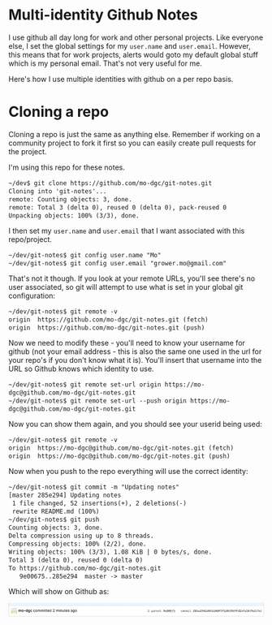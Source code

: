 # Multi-identity Github Notes

I use github all day long for work and other personal projects.  Like everyone else, I set the global settings for my ```user.name``` and ```user.email```.  However, this means that for work projects, alerts would goto my default global stuff which is my personal email.  That's not very useful for me.  

Here's how I use multiple identities with github on a per repo basis.

# Cloning a repo

Cloning a repo is just the same as anything else.  Remember if working on a community project to fork it first so you can easily create pull requests for the project.

I'm using this repo for these notes.

```
~/dev$ git clone https://github.com/mo-dgc/git-notes.git
Cloning into 'git-notes'...
remote: Counting objects: 3, done.
remote: Total 3 (delta 0), reused 0 (delta 0), pack-reused 0
Unpacking objects: 100% (3/3), done.
```

I then set my ```user.name``` and ```user.email``` that I want associated with this repo/project.

```
~/dev/git-notes$ git config user.name "Mo"
~/dev/git-notes$ git config user.email "grower.mo@gmail.com"
```

That's not it though.  If you look at your remote URLs, you'll see there's no user associated, so git will attempt to use what is set in your global git configuration:


```
~/dev/git-notes$ git remote -v
origin	https://github.com/mo-dgc/git-notes.git (fetch)
origin	https://github.com/mo-dgc/git-notes.git (push)
```

Now we need to modify these - you'll need to know your username for github (not your email address - this is also the same one used in the url for your repo's if you don't know what it is).  You'll insert that username into the URL so Github knows which identity to use.

```
~/dev/git-notes$ git remote set-url origin https://mo-dgc@github.com/mo-dgc/git-notes.git
~/dev/git-notes$ git remote set-url --push origin https://mo-dgc@github.com/mo-dgc/git-notes.git
```

Now you can show them again, and you should see your userid being used:
```
~/dev/git-notes$ git remote -v
origin	https://mo-dgc@github.com/mo-dgc/git-notes.git (fetch)
origin	https://mo-dgc@github.com/mo-dgc/git-notes.git (push)
```

Now when you push to the repo everything will use the correct identity:

```
~/dev/git-notes$ git commit -m "Updating notes"
[master 285e294] Updating notes
 1 file changed, 52 insertions(+), 2 deletions(-)
 rewrite README.md (100%)
~/dev/git-notes$ git push
Counting objects: 3, done.
Delta compression using up to 8 threads.
Compressing objects: 100% (2/2), done.
Writing objects: 100% (3/3), 1.08 KiB | 0 bytes/s, done.
Total 3 (delta 0), reused 0 (delta 0)
To https://github.com/mo-dgc/git-notes.git
   9e00675..285e294  master -> master
```

Which will show on Github as:

![Example Commit](example-commit.jpg)
